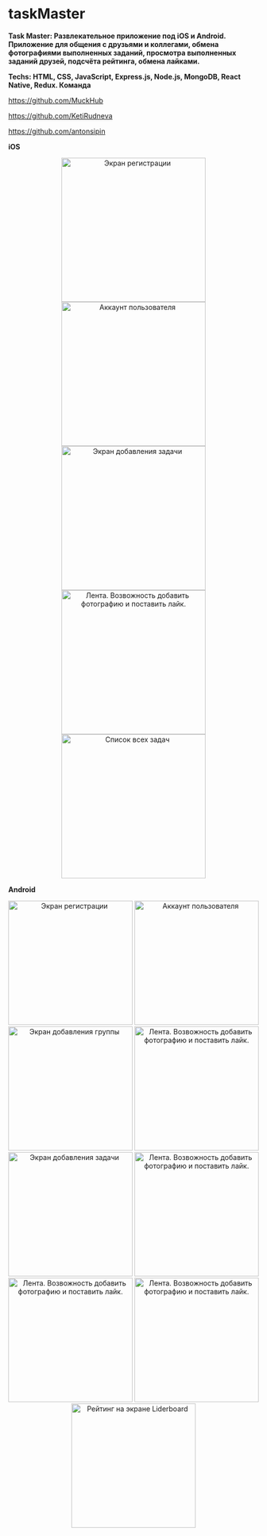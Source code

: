 # taskMaster

<b> Task Master: Развлекательное приложение под iOS и Android. Приложение для общения с друзьями и коллегами, обмена фотографиями выполненных заданий, просмотра выполненных заданий друзей, подсчёта рейтинга, обмена лайками.
  </b> <br />
  
 <b>
Techs: HTML, CSS, JavaScript, Express.js, Node.js, MongoDB, React Native, Redux.
 </b>
 
 <b>
Команда
</b>

https://github.com/MuckHub

https://github.com/KetiRudneva

https://github.com/antonsipin

<b>
iOS
</b>

<p align="center">
  <img src="assets/1" width="290" title="Экран регистрации">
  <img src="assets/2" width="290" alt="Аккаунт пользователя">
  <img src="assets/3" width="290" title="Экран добавления задачи">
  <img src="assets/4" width="290" alt="Лента. Возвожность добавить фотографию и поставить лайк.">
  <img src="assets/5" width="290" alt="Список всех задач">
</p>

<b>
Android
  </b>
  <p align="center">
  <img src="assets/Android_0.jpg" width="250" title="Экран регистрации">
  <img src="assets/Android_1.jpg" width="250" alt="Аккаунт пользователя">
  <img src="assets/Android_2.jpg" width="250" title="Экран добавления группы">
  <img src="assets/Android_3.jpg" width="250" alt="Лента. Возвожность добавить фотографию и поставить лайк.">
  <img src="assets/Android_5.jpg" width="250" title="Экран добавления задачи">
  <img src="assets/Android_12.jpg" width="250" alt="Лента. Возвожность добавить фотографию и поставить лайк.">
  <img src="assets/Android_10.jpg" width="250" alt="Лента. Возвожность добавить фотографию и поставить лайк.">
  <img src="assets/Android_11.jpg" width="250" alt="Лента. Возвожность добавить фотографию и поставить лайк.">
  <img src="assets/Android_13.jpg" width="250" alt="Рейтинг на экране Liderboard">
  </p>
